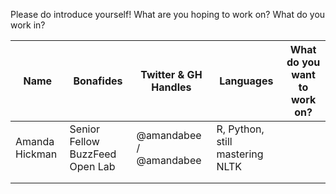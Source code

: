 Please do introduce yourself! What are you hoping to work on? What do you work in?


| Name |  Bonafides  | Twitter & GH Handles | Languages  | What do you want to work on?  |
|---|---|---|---|---|
| Amanda Hickman  | Senior Fellow BuzzFeed Open Lab  | @amandabee / @amandabee  |  R, Python, still mastering NLTK |   |
|   |   |   |   |   |
|   |   |   |   |   |

